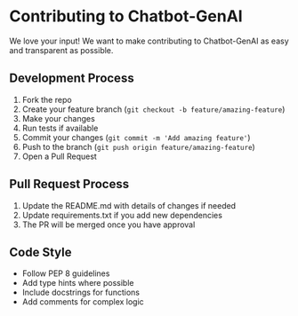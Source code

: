 # Contributing to Chatbot-GenAI

We love your input! We want to make contributing to Chatbot-GenAI as easy and transparent as possible.

## Development Process
1. Fork the repo
2. Create your feature branch (`git checkout -b feature/amazing-feature`)
3. Make your changes
4. Run tests if available
5. Commit your changes (`git commit -m 'Add amazing feature'`)
6. Push to the branch (`git push origin feature/amazing-feature`)
7. Open a Pull Request

## Pull Request Process
1. Update the README.md with details of changes if needed
2. Update requirements.txt if you add new dependencies
3. The PR will be merged once you have approval

## Code Style
- Follow PEP 8 guidelines
- Add type hints where possible
- Include docstrings for functions
- Add comments for complex logic

